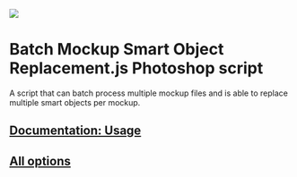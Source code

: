 
![](https://github.com/joonaspaakko/Batch-Mockup-Smart-Object-Replacement-photoshop-script/blob/master/script/Batch%20Mockup%20Smart%20Object%20Replacement.gif)

# Batch Mockup Smart Object Replacement.js Photoshop script <!-- omit in toc -->

A script that can batch process multiple mockup files and is able to replace multiple smart objects per mockup. 

## [Documentation: Usage](https://joonaspaakko.gitbook.io/batch-mockup-smart-object-replacement-jsx-photosho/)
## [All options](https://joonaspaakko.gitbook.io/batch-mockup-smart-object-replacement-jsx-photosho/all-options)